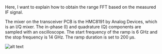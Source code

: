 Here, I want to explain how to obtain the range FFT based on the measured IF signal.

The mixer on the transceiver PCB is the HMC8191 by Analog Devices, which is an I/Q mixer. The in-phase (I) and quadrature (Q) components are sampled with an oscilloscope. The start frequency of the ramp is 6 GHz and the stop frequency is 14 GHz. The ramp duration is set to 200 µs.

![alt text]([https://github.com/[username]/[reponame]/blob/[branch]/image.jpg?raw=true](https://github.com/fmcwradar/Microwave_Imaging/blob/main/Supporting_Material/Time_Large.png))

